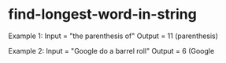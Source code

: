 # find-longest-word-in-string

Example 1:
Input = "the parenthesis of"
Output = 11 (parenthesis)

Example 2:
Input = "Google do a barrel roll"
Output = 6 (Google
